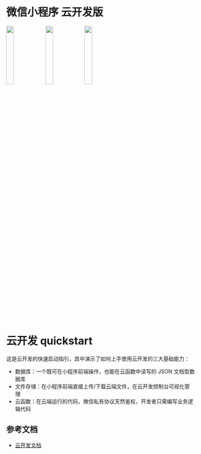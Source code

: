 # 微信小程序 云开发版

<img src="https://i.loli.net/2019/10/17/M7ojAvDafgKEdPe.png" width="20%"> <img src="https://i.loli.net/2019/10/17/zFIeyNo9McnBLQA.png" width="20%"> <img src="https://i.loli.net/2019/10/17/52UnI8WNlR3fZoj.png" width="20%">


# 云开发 quickstart

这是云开发的快速启动指引，其中演示了如何上手使用云开发的三大基础能力：

- 数据库：一个既可在小程序前端操作，也能在云函数中读写的 JSON 文档型数据库
- 文件存储：在小程序前端直接上传/下载云端文件，在云开发控制台可视化管理
- 云函数：在云端运行的代码，微信私有协议天然鉴权，开发者只需编写业务逻辑代码

## 参考文档

- [云开发文档](https://developers.weixin.qq.com/miniprogram/dev/wxcloud/basis/getting-started.html)




